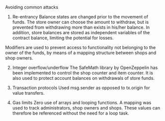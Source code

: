 Avoiding common attacks
1. Re-entrancy
Balance states are changed prior to the movement of funds. The store owner can choose the amount to withdraw, but is prevented from withdrawing more than exists in his/her balance. In addition, store balances are stored as independent variables of the contract balance, limiting the potential for losses.

Modifiers are used to prevent access to functionality not belonging to the owner of the funds, by means of a mapping structure between shops and shop owners.

2. Integer overflow/underflow
The SafeMath library by OpenZeppelin has been implemented to control the shop counter and item counter. It is also used to protect account balances on withdrawals of store funds.

3. Transaction protocols
Used msg.sender as opposed to tx.origin for value transfers.

4. Gas limits
Zero use of arrays and looping functions. A mapping was used to track administrators, shop owners and shops. These values can therefore be referenced without the need for a loop task.
